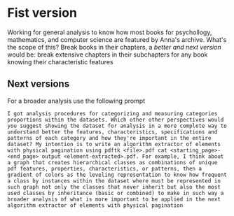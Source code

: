 # **Fist version**
Working for general analysis to know how most books for psychollogy, mathematics, and computer science are featured by Anna's archive. What's the scope of this? Break books in their chapters, a *better and next version* would be: break extensive chapters in their subchapters for any book knowing their characteristic features

## Next versions
For a broader analysis use the following prompt
```
I got analysis procedures for categorizing and measuring categories proportions within the datasets. Which other other perspectives would you suggest showing the dataset for analysis in a more complete way to understand better the features, characteristics, specifications and patterns of each category and how they're important in the entire dataset? My intention is to write an algorithm extractor of elements with physical pagination using pdftk <file>.pdf cat <starting_page>-<end_page> output <element-extracted>.pdf. For example, I think about a graph that creates hierarchical classes as combinations of unique pdf features, properties, characteristics, or patterns, then a gradient of colors as the leveling representation to know how frequent a class by instances within the dataset where must be represented in such graph not only the classes that never inherit but also the most used classes by inheritance (basic or combined) to make in such way a broader analysis of what is more important to be applied in the next algorithm extractor of elements with physical pagination
```